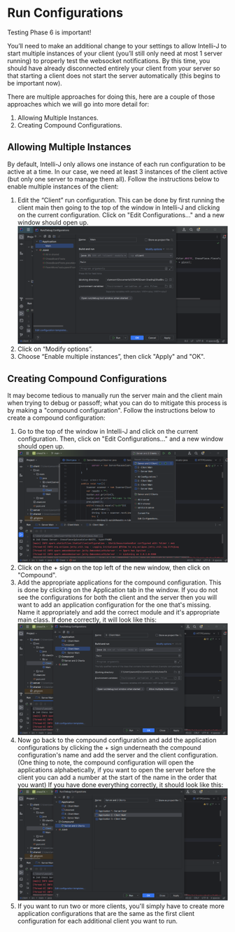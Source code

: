 # Run Configurations
Testing Phase 6 is important!

You’ll need to make an additional change to your settings to allow Intelli-J to start multiple instances of your client (you’ll still only need at most 1 server running) to properly test the websocket notifications. By this time, you should have already disconnected entirely your client from your server so that starting a client does not start the server automatically (this begins to be important now).

There are multiple approaches for doing this, here are a couple of those approaches which we will go into more detail for:
1. Allowing Multiple Instances.
2. Creating Compound Configurations.

## Allowing Multiple Instances
By default, Intelli-J only allows one instance of each run configuration to be active at a time. In our case, we need at least 3 instances of the client active (but only one server to manage them all). Follow the instructions below to enable multiple instances of the client:
1. Edit the “Client” run configuration. This can be done by first running the client main then going to the top of the window in Intelli-J and clicking on the current configuration. Click on "Edit Configurations..." and a new window should open up.
![Multiple Instances 1](MultipleInstances1.png)
2. Click on “Modify options”.
3. Choose “Enable multiple instances”, then click "Apply" and "OK".

## Creating Compound Configurations
It may become tedious to manually run the server main and the client main when trying to debug or passoff; what you can do to mitigate this process is by making a "compound configuration". Follow the instructions below to create a compound configuration:
1. Go to the top of the window in Intelli-J and click on the current configuration. Then, click on "Edit Configurations..." and a new window should open up.
![Compound Configuration 1](Compound1.png)
2. Click on the + sign on the top left of the new window, then click on "Compound".
3. Add the appropriate applications for the compound configuration. This is done by clicking on the Application tab in the window. If you do not see the configurations for both the client and the server then you will want to add an application configuration for the one that's missing. Name it appropriately and add the correct module and it's appropriate main class. If done correctly, it will look like this:
![Compound Configuration 2](Compound2.png)
4. Now go back to the compound configuration and add the application configurations by clicking the + sign underneath the compound configuration's name and add the server and the client configuration. (One thing to note, the compound configuration will open the applications alphabetically, if you want to open the server before the client you can add a number at the start of the name in the order that you want) If you have done everything correctly, it should look like this:
![Compound Configuration 3](Compound3.png)
5. If you want to run two or more clients, you'll simply have to create more application configurations that are the same as the first client configuration for each additional client you want to run.